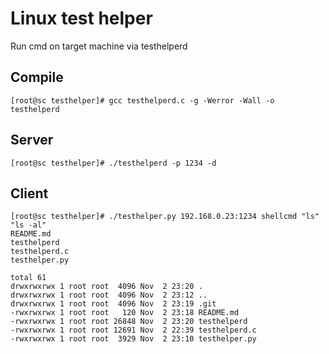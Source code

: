 # Linux test helper
Run cmd on target machine via testhelperd

## Compile
```
[root@sc testhelper]# gcc testhelperd.c -g -Werror -Wall -o testhelperd
```

## Server
```
[root@sc testhelper]# ./testhelperd -p 1234 -d
```

## Client
```
[root@sc testhelper]# ./testhelper.py 192.168.0.23:1234 shellcmd "ls" "ls -al"
README.md
testhelperd
testhelperd.c
testhelper.py

total 61
drwxrwxrwx 1 root root  4096 Nov  2 23:20 .
drwxrwxrwx 1 root root  4096 Nov  2 23:12 ..
drwxrwxrwx 1 root root  4096 Nov  2 23:19 .git
-rwxrwxrwx 1 root root   120 Nov  2 23:18 README.md
-rwxrwxrwx 1 root root 26848 Nov  2 23:20 testhelperd
-rwxrwxrwx 1 root root 12691 Nov  2 22:39 testhelperd.c
-rwxrwxrwx 1 root root  3929 Nov  2 23:10 testhelper.py

```

